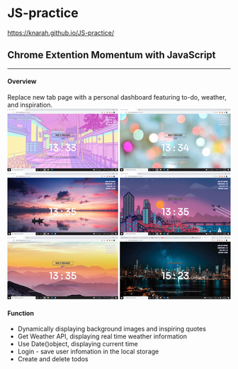 # JS-practice
https://knarah.github.io/JS-practice/
<h2>Chrome Extention Momentum with JavaScript</h3><hr>
<h4>Overview</h4>
Replace new tab page with a personal dashboard featuring to-do, weather, and inspiration.</br>
<span>
<img src=/for_github_readme/1.png alt=screenshot>
<img src=/for_github_readme/2.png alt=screenshot>
<img src=/for_github_readme/3.png alt=screenshot>
<img src=/for_github_readme/4.png alt=screenshot>
<img src=/for_github_readme/5.png alt=screenshot>
<img src=/for_github_readme/6.png alt=screenshot>
</span>

<h4>Function</h4>
<ul>
 <li>Dynamically displaying background images and inspiring quotes</li>
 <li>Get Weather API, displaying real time weather information</li>
 <li>Use Date()object, displaying current time</li>
 <li>Login - save user infomation in the local storage</li>
 <li>Create and delete todos</li>
</ul>

